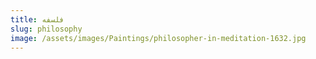 ```yaml
---
title: فلسفه
slug: philosophy
image: /assets/images/Paintings/philosopher-in-meditation-1632.jpg
---
```


